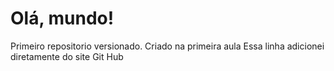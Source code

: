 # Olá, mundo!
 Primeiro repositorio versionado. Criado na primeira aula 
Essa linha adicionei diretamente do site Git Hub
